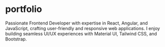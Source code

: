 # portfolio
Passionate Frontend Developer with expertise in React, Angular, and JavaScript, crafting user-friendly and responsive web applications. I enjoy building seamless UI/UX experiences with Material UI, Tailwind CSS, and Bootstrap. 
